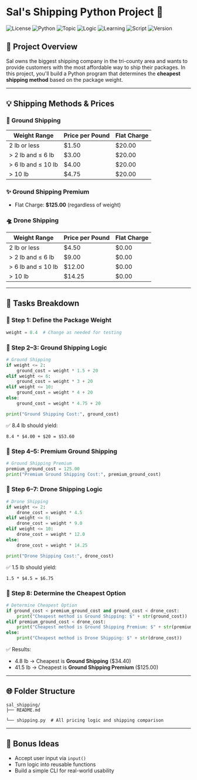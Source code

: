 # Sal's Shipping Python Project 🚚
![License](https://img.shields.io/badge/license-MIT-blue)
![Python](https://img.shields.io/badge/made%20with-Python-3776AB)
![Topic](https://img.shields.io/badge/Project-Shipping%20Calculator-lightblue)
![Logic](https://img.shields.io/badge/Features-Conditionals%20%26%20Comparison-blueviolet)
![Learning](https://img.shields.io/badge/Level-Beginner-brightgreen)
![Script](https://img.shields.io/badge/Tool-Python%20Script-yellow)
![Version](https://img.shields.io/badge/version-1.0-green)

## 📅 Project Overview
Sal owns the biggest shipping company in the tri-county area and wants to provide customers with the most affordable way to ship their packages. In this project, you'll build a Python program that determines the **cheapest shipping method** based on the package weight.

---

## 💡 Shipping Methods & Prices

### 🚢 Ground Shipping
| Weight Range                     | Price per Pound | Flat Charge |
|----------------------------------|------------------|-------------|
| 2 lb or less                     | $1.50            | $20.00      |
| > 2 lb and ≤ 6 lb              | $3.00            | $20.00      |
| > 6 lb and ≤ 10 lb             | $4.00            | $20.00      |
| > 10 lb                         | $4.75            | $20.00      |

### ✨ Ground Shipping Premium
- Flat Charge: **$125.00** (regardless of weight)

### 🛸 Drone Shipping
| Weight Range                     | Price per Pound | Flat Charge |
|----------------------------------|------------------|-------------|
| 2 lb or less                     | $4.50            | $0.00       |
| > 2 lb and ≤ 6 lb              | $9.00            | $0.00       |
| > 6 lb and ≤ 10 lb             | $12.00           | $0.00       |
| > 10 lb                         | $14.25           | $0.00       |

---

## 🔢 Tasks Breakdown

### 🔹 Step 1: Define the Package Weight
```python
weight = 8.4  # Change as needed for testing
```

### 🔹 Step 2–3: Ground Shipping Logic
```python
# Ground Shipping
if weight <= 2:
    ground_cost = weight * 1.5 + 20
elif weight <= 6:
    ground_cost = weight * 3 + 20
elif weight <= 10:
    ground_cost = weight * 4 + 20
else:
    ground_cost = weight * 4.75 + 20

print("Ground Shipping Cost:", ground_cost)
```

✅ 8.4 lb should yield:
```
8.4 * $4.00 + $20 = $53.60
```

### 🔹 Step 4–5: Premium Ground Shipping
```python
# Ground Shipping Premium
premium_ground_cost = 125.00
print("Premium Ground Shipping Cost:", premium_ground_cost)
```

### 🔹 Step 6–7: Drone Shipping Logic
```python
# Drone Shipping
if weight <= 2:
    drone_cost = weight * 4.5
elif weight <= 6:
    drone_cost = weight * 9.0
elif weight <= 10:
    drone_cost = weight * 12.0
else:
    drone_cost = weight * 14.25

print("Drone Shipping Cost:", drone_cost)
```

✅ 1.5 lb should yield:
```
1.5 * $4.5 = $6.75
```

### 🔹 Step 8: Determine the Cheapest Option
```python
# Determine Cheapest Option
if ground_cost < premium_ground_cost and ground_cost < drone_cost:
    print("Cheapest method is Ground Shipping: $" + str(ground_cost))
elif premium_ground_cost < drone_cost:
    print("Cheapest method is Ground Shipping Premium: $" + str(premium_ground_cost))
else:
    print("Cheapest method is Drone Shipping: $" + str(drone_cost))
```

✅ Results:
- 4.8 lb → Cheapest is **Ground Shipping** ($34.40)
- 41.5 lb → Cheapest is **Ground Shipping Premium** ($125.00)

---

## 🌐 Folder Structure
```plaintext
sal_shipping/
├── README.md

└── shipping.py  # All pricing logic and shipping comparison
```

---

## 🚀 Bonus Ideas
- Accept user input via `input()`
- Turn logic into reusable functions
- Build a simple CLI for real-world usability

